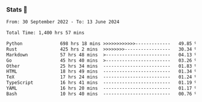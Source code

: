 ### Stats 👋
<!--START_SECTION:waka-->

```txt
From: 30 September 2022 - To: 13 June 2024

Total Time: 1,400 hrs 57 mins

Python              698 hrs 18 mins >>>>>>>>>>>>-------------   49.85 %
Rust                425 hrs 2 mins  >>>>>>>>-----------------   30.34 %
Markdown            57 hrs 48 mins  >------------------------   04.13 %
Go                  45 hrs 40 mins  >------------------------   03.26 %
Other               25 hrs 34 mins  -------------------------   01.83 %
HTML                18 hrs 49 mins  -------------------------   01.34 %
TeX                 17 hrs 24 mins  -------------------------   01.24 %
TypeScript          16 hrs 41 mins  -------------------------   01.19 %
YAML                16 hrs 20 mins  -------------------------   01.17 %
Bash                10 hrs 40 mins  -------------------------   00.76 %
```

<!--END_SECTION:waka-->

<!--
**buhaytza2005/buhaytza2005** is a ✨ _special_ ✨ repository because its `README.md` (this file) appears on your GitHub profile.

Here are some ideas to get you started:

- 🔭 I’m currently working on ...
- 🌱 I’m currently learning ...
- 👯 I’m looking to collaborate on ...
- 🤔 I’m looking for help with ...
- 💬 Ask me about ...
- 📫 How to reach me: ...
- 😄 Pronouns: ...
- ⚡ Fun fact: ...
-->



